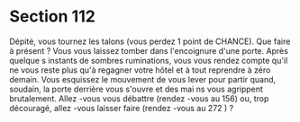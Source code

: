# Section 112

Dépité, vous tournez les talons (vous perdez 1 point de
CHANCE).  Que faire  à présent ? Vous vous laissez tomber dans
l'encoignure d'une porte. Après quelque s instants de sombres
ruminations, vous vous rendez compte qu'il ne vous reste plus
qu'à regagner votre hôtel et à tout reprendre à zéro demain. Vous
esquissez le mouvement de vous lever pour partir quand,
soudain, la porte derrière vous s'ouvre et des mai ns vous
agrippent brutalement. Allez -vous vous débattre (rendez -vous au
156) ou, trop découragé, allez -vous laisser faire (rendez -vous au
272 ) ?